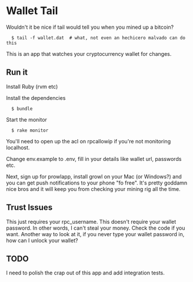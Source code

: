 # Wallet Tail #

Wouldn't it be nice if tail would tell you when you mined up a bitcoin?

      $ tail -f wallet.dat  # what, not even an hechicero malvado can do this

This is an app that watches your cryptocurrency wallet for changes.


## Run it ##
Install Ruby (rvm etc)

Install the dependencies

      $ bundle

Start the monitor

      $ rake monitor

You'll need to open up the acl on rpcallowip if you're not monitoring localhost.

Change env.example to .env, fill in your details like wallet url, passwords etc.

Next, sign up for prowlapp, install growl on your Mac (or Windows?) and you can get push notifications to your phone "fo free".  It's pretty goddamn nice bros and it will keep you from checking your mining rig all the time.


## Trust Issues ##

This just requires your rpc_username.  This doesn't require your wallet password.  In other words, I can't steal your money.  Check the code if you want.  Another way to look at it, if you never type your wallet password in, how can I unlock your wallet?


## TODO ##

I need to polish the crap out of this app and add integration tests.
